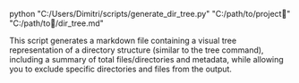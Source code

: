 <!-- Original FlashPaste name: Cursor: Gen Folder Structure File -->
<!-- FlashPaste ID: 186 -->

python "C:/Users/Dimitri/scripts/generate_dir_tree.py" "C:/path/to/project🔴" "C:/path/to🔴/dir_tree.md"


This script generates a markdown file containing a visual tree representation of a directory structure (similar to the tree command), including a summary of total files/directories and metadata, while allowing you to exclude specific directories and files from the output.